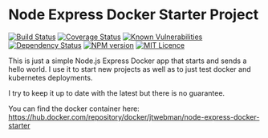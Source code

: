 # Node Express Docker Starter Project

[![Build Status](https://travis-ci.org/jtwebman/node-express-docker-starter.svg?branch=master)](https://travis-ci.org/jtwebman/node-express-docker-starter)
[![Coverage Status](https://coveralls.io/repos/github/jtwebman/node-express-docker-starter/badge.svg?branch=master)](https://coveralls.io/github/jtwebman/node-express-docker-starter?branch=master)
[![Known Vulnerabilities](https://snyk.io/test/github/jtwebman/node-express-docker-starter/badge.svg?targetFile=package.json)](https://snyk.io/test/github/jtwebman/node-express-docker-starter?targetFile=package.json)
[![Dependency Status](https://david-dm.org/jtwebman/node-express-docker-starter/status.svg)](https://david-dm.org/jtwebman/node-express-docker-starter)
[![NPM version](http://img.shields.io/npm/v/node-express-docker-starter.svg?style=flat)](https://npmjs.org/package/node-express-docker-starter)
[![MIT Licence](https://badges.frapsoft.com/os/mit/mit.svg?v=103)](https://opensource.org/licenses/mit-license.php)

This is just a simple Node.js Express Docker app that starts and sends a hello world. I use it to start new projects as well as to just test docker and kubernetes deployments.

I try to keep it up to date with the latest but there is no guarantee.

You can find the docker container here: https://hub.docker.com/repository/docker/jtwebman/node-express-docker-starter